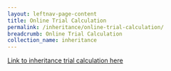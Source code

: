 ```yaml
---
layout: leftnav-page-content
title: Online Trial Calculation
permalink: /inheritance/online-trial-calculation/
breadcrumb: Online Trial Calculation
collection_name: inheritance
---
```


[Link to inheritance trial calculation here](https://www.syariahcourt.gov.sg/Syariah/front-end/TrialCal_Redirect.aspx "Link to inheritance trial calculation here")
